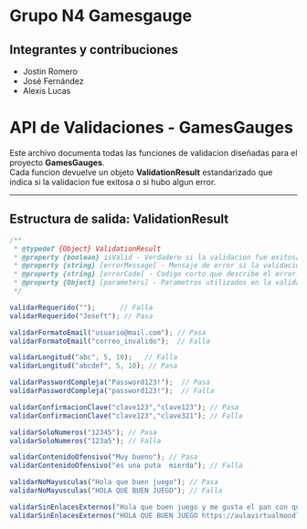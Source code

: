# Grupo N4 Gamesgauge

## Integrantes y contribuciones
- Jostin Romero 
- José Fernández 
- Alexis Lucas 

# API de Validaciones - GamesGauges

Este archivo documenta todas las funciones de validacion diseñadas para el proyecto **GamesGauges**.  
Cada funcion devuelve un objeto **ValidationResult** estandarizado que indica si la validacion fue exitosa o si hubo algun error.

---

## Estructura de salida: ValidationResult

```js
/**
 * @typedef {Object} ValidationResult
 * @property {boolean} isValid - Verdadero si la validacion fue exitosa.
 * @property {string} [errorMessage] - Mensaje de error si la validacion falla.
 * @property {string} [errorCode] - Codigo corto que describe el error.
 * @property {Object} [parameters] - Parametros utilizados en la validacion.
 */

validarRequerido("");      // Falla
validarRequerido("Joseft"); // Pasa

validarFormatoEmail("usuario@mail.com"); // Pasa
validarFormatoEmail("correo_invalido");  // Falla

validarLongitud("abc", 5, 10);   // Falla
validarLongitud("abcdef", 5, 10); // Pasa

validarPasswordCompleja("Password123!");  // Pasa
validarPasswordCompleja("password123!");  // Falla

validarConfirmacionClave("clave123","clave123"); // Pasa
validarConfirmacionClave("clave123","clave321"); // Falla

validarSoloNumeros("12345"); // Pasa
validarSoloNumeros("123a5"); // Falla

validarContenidoOfensivo("Muy bueno"); // Pasa
validarContenidoOfensivo("es una puta  mierda"); // Falla

validarNoMayusculas("Hola que buen juego"); // Pasa
validarNoMayusculas("HOLA QUE BUEN JUEGO"); // Falla

validarSinEnlacesExternos("Hola que buen juego y me gusta el pan con queso "); // Pasa
validarSinEnlacesExternos("HOLA QUE BUEN JUEGO https://aulavirtualmoodle.uleam.edu.ec/mod/quiz/attempt.php?attempt=529616&cmid=172113&page=1 "); // Falla  
